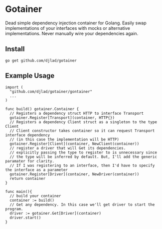 # Gotainer
Dead simple dependency injection container for Golang. Easily swap implementations of your interfaces with mocks or alternative implementations. Never manually wire your dependencies again.

## Install
```
go get github.com/djlad/gotainer
```

## Example Usage
```
import (
  "github.com/djlad/gotainer/gontainer"
  ...
)

func build() gotainer.Container {
  // Registers a dependency struct HTTP to interface Transport
  gotainer.Register[Transport](container, HTTP{})
  // Registers a dependency Client struct as a singleton to the type Client
  // Client constructor takes container so it can request Transport interface dependency
  // (in this case the implementation will be HTTP)
  gotainer.Register[Client](container, NewClient(container))
  // register a driver that will Get its dependencies.
  // explicitly passing the type to register to is unnecessary since
  // the type will be inferred by default. But, I'll add the generic paramater for clarity.
  // If I was registering to an interface, then I'd have to specify the interface as a parameter
  gotainer.Register[Driver](container, NewDriver(container))
  return container
}

func main(){
  // build your container
  container := build()
  // Get any dependency. In this case we'll get driver to start the program.
  driver := gotainer.Get[Driver](container)
  driver.start()
}
```

